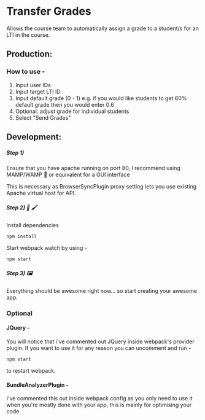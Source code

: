 # Transfer Grades
Allows the course team to automatically assign a grade to a student/s for an LTI in the course. 

## Production:
### How to use -

1. Input user IDs 
2. Input target LTI ID
3. Input default grade (0 - 1) e.g. if you would like students to get 60% default grade then you would enter 0.6
4. Optional: adjust grade for individual students
5. Select "Send Grades"



## Development:

##### Step 1)

Ensure that you have apache running on port 80, I recommend using MAMP/WAMP 🐘 or equivalent for a GUI interface

This is necessary as BrowserSyncPlugin proxy setting lets you use existing Apache virtual host for API.

##### Step 2) 🎨 🖌️

Install dependencies 

```
npm install
```
Start webpack watch by using -

```
npm start
```

##### Step 3) 🖼️

Everything should be awesome right now... so start creating your awesome app. 


### Optional

#### JQuery -

You will notice that i've commented out JQuery inside webpack's provider plugin. If you want to use it for any reason you can uncomment and run -
```
npm start
```
to restart webpack. 

#### BundleAnalyzerPlugin -

I've commented this out inside webpack.config as you only need to use it when you're mostly done with your app, this is mainly for optimising your code. 